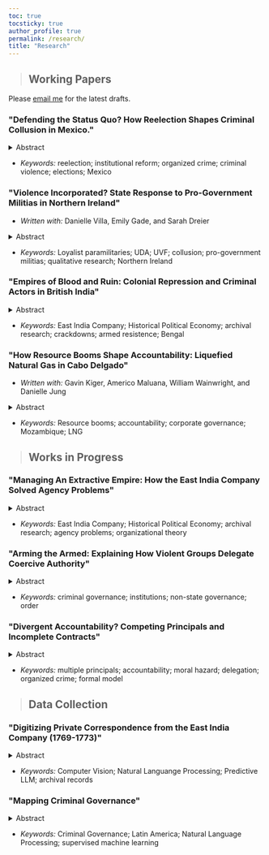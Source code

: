 ```yaml
---
toc: true
tocsticky: true
author_profile: true
permalink: /research/
title: "Research"
---
```

> ## Working Papers

Please [email me](mailto:adee.weller@emory.edu) for the latest drafts.

### "Defending the Status Quo? How Reelection Shapes Criminal Collusion in Mexico."

<details>
  <summary>Abstract</summary>

How does the ability of an incumbent to run for reelection shape how criminal groups engage with them? Reelection allows voters to hold elected officials accountable, prompting better governance. However, it also can incentivize officeholders to use illicit strategies to hold onto power. This includes collusion with criminal groups, who can provide financial support and coercive power to influence electoral outcomes in exchange for protection and profits. As a result, the introduction of reelection can strengthen ties between criminal groups and elected officials in some contexts, undermining the ability of voters to hold them accountable. I test this argument by exploiting exogenous variation in the introduction of mayoral reelection in Mexico. Using a multi-period difference-in-differences design, I show that criminal groups disproportionately killed rival candidates in places where incumbents could run for reelection, maintaining the status quo and keeping the incumbent in power. As a result, re-electable mayors were more likely to be audited for corruption where criminal groups operate. This letter highlights an important trade-off in democracies: while reelection can empower voters to hold officials accountable, it also offers a pathway for violent interest groups to capture and control political power with lasting consequences for democratic integrity. 
</details>

* _Keywords:_ reelection; institutional reform; organized crime; criminal violence; elections; Mexico

### "Violence Incorporated? State Response to Pro-Government Militias in Northern Ireland"

 * _Written with:_ Danielle Villa, Emily Gade, and Sarah Dreier

<details>
  <summary>Abstract</summary>
    Why do states support some pro-government militias (PGMs) while actively sup-
pressing others, particularly when the militias engage in similar behavior? This article
examines the internal decision-making process of the British government during the
conflict in Northern Ireland, analyzing 8,430 recently declassified documents from the
Prime Ministers’ security-based Correspondence Files (1969-1974). These documents
detail the British government’s internal attitudes and behaviors toward more than 20
Loyalist PGM groups. We show that the British government identified the benefits
that certain PGMs could offer in terms of policing, auxiliary military support, and
buttressing public opinion. The state was also deeply concerned about the long-term
consequences of collusion, resulting in limited, short-term collaboration with certain
beneficial PGMs. We provide the first internal account of how governments think about
and work with PGMs, providing critical insights into how conflicts unfold in real-time,
and contributing to a broader understanding of state-militia dynamics globally.
</details>

 * _Keywords:_ Loyalist paramilitaries; UDA; UVF; collusion; pro-government militias; qualitative research; Northern Ireland

### "Empires of Blood and Ruin: Colonial Repression and Criminal Actors in British India"

<details>
  <summary>Abstract</summary>
How do central authorities consolidate political control in the absence of strong bureaucratic institutions? I argue that they do so by selectively responding to violent threats—not merely as a tool of repression, but as a mechanism of coalition management. By conditioning coercion and protection on the loyalty of local intermediaries, authorities can manipulate political alignments, sustain extractive governance, and expand power without formal institutional support. Using original archival data from the early years of English East India Company rule in Bengal (1769–1773), I show that the Company strategically repressed criminal actors to bolster the position of loyal agents while withholding security from those deemed disloyal, leveraging escalating disorder and fiscal crises to coerce compliance. Through a mixed-methods analysis of over 10,000 letters and meeting notes, the study uncovers the causal processes underpinning these repressive tactics, demonstrating how the Company’s governance strategy relied on managing elite coalitions rather than constructing bureaucratic institutions. By shifting the focus from institutional development to informal and coercive governance, this paper reframes colonial state-building as a process of contingent, strategic adaptation. These findings contribute to broader debates on political control in weak institutional settings, offering insights into the enduring role of selective repression in shaping governance under conditions of limited state capacity.

</details>

 * _Keywords:_ East India Company; Historical Political Economy; archival research; crackdowns; armed resistence; Bengal

### "How Resource Booms Shape Accountability: Liquefied Natural Gas in Cabo Delgado"

 * _Written with:_ Gavin Kiger, Americo Maluana, William Wainwright, and Danielle Jung

<details>
  <summary>Abstract</summary>
How do natural resource booms shape political accountability? Rapid and sudden increases in extractive profits alter the relationship between voters, politicians, and corporate actors. This paper examines how oil and gas discoveries in Mozambique’s Rovuma Basin affect voter accountability and perceptions of the democratic process, highlighting the effects of corporate public goods provision. While politicians may divert resource rents to sustain patronage networks and entrench their power, corporations—bound by legal agreements—often take over the provision of essential public services. This dynamic distances politicians from the electorate, reducing voters’ ability to hold them accountable for public goods provision and eroding trust in democratic institutions. By outsourcing development to corporations, incumbents benefit from resource wealth without facing electoral consequences, leading to increased voter cynicism and disengagement. We exploit exogenous variation in oil discoveries across northern Mozambique to test our theory, replying on detailed data on perceptions of governmental actors and trust in officials. The findings will highlight the complex interplay between natural resources, corporate influence, and political accountability, offering new insights into the challenges resource-rich countries face in maintaining democratic governance.

</details>

 * _Keywords:_ Resource booms; accountability; corporate governance; Mozambique; LNG


> ## Works in Progress

### "Managing An Extractive Empire: How the East India Company Solved Agency Problems"

<details>
  <summary>Abstract</summary>
  To be hired by the English East India Company (EIC), an individual was generally required to be between fifteen and eighteen years old. With little training or local knowledge, employees were sent across the globe, supplied with arms, and instructed to maximize profits. As such, the EIC was plagued by agency problems from its inception. How do organizations solve this challenge? This is particularly acute in economically driven groups, where hiring a profit-seeking employee can both be highly beneficial but also highly risky. Examining the internal communications of the EIC as it shifted from a trading company to a governing authority, I show that the Company was deeply concerned about this issue. As a result, they formed an institutional structure of intelligence sharing and reporting on other's behavior, maximizing transparency and bureaucratizing spying. This project helps us understand how a group's organization shapes its behavior and responses to challenges.
</details>

 * _Keywords:_ East India Company; Historical Political Economy; archival research; agency problems; organizational theory


### "Arming the Armed: Explaining How Violent Groups Delegate Coercive Authority"

<details>
  <summary>Abstract</summary> 
  Violent armed groups around the world formally designate institutions, from specialized coercive institutions to ones that provide services. For groups that seek to reform, remove, or supplant the state, these institutions are a mechanism of direct governance by which the groups can impose a new political or social order. For groups that do not seek statehood, however, these institutions help them achieve their non-political goals, such as economic ones. However, because these groups do not rival the state, they can also co-opt state institutions and govern indirectly. This project examines the trade-off that non-state-seeking groups face when choosing an institutional arrangement. They can govern indirectly, through co-opting state institutions, or directly by developing their own institutions. Indirect governance establishes immediate access to state power but introduces principal-agent problems. When the state is unable to serve a faithful agent, groups may choose to form their own institutions. These can be more effective but also are much more costly to establish and maintain. I examine this conceptualization using qualitative evidence of coercive institutions by criminal groups in Mexico (1990-2010).
</details>

 * _Keywords:_ criminal governance; institutions; non-state governance; order

### "Divergent Accountability? Competing Principals and Incomplete Contracts"

<details>
  <summary>Abstract</summary>
How does the introduction of competing principals impact voters' ability to hold politicians accountable? This project builds off of canonical models of democratic accountability, which frame reelection as a chance for voters to solve the moral hazard problem they face with politicians. Here, however, there is a second principal who is also vying for control of the politician, as the agent, but who has fundamentally divergent goals from the voters. This principal also has a different set of skills that they can employ to coerce the official, using both bribes and threats. The politician, therefore, must appraise the risks they face and the value of holding office, given the incentives offered by each of the principals. This model has broad applications, applying wherever principals, armed with differing capacities, compete for control of an agent.
</details>

 * _Keywords:_ multiple principals; accountability; moral hazard; delegation; organized crime; formal model




> ## Data Collection

### "Digitizing Private Correspondence from the East India Company (1769-1773)"

<details>
  <summary>Abstract</summary>
The English East India Company (EIC) has been called one of the most well-documented corporations in human history. In this qualitative dataset, I gather all recorded correspondence, internal and external, from the Company records kept at the Asia and Africa Reading Room at the British Library. I particularly focus on the Presidency of Bengal, where the EIC first obtained the rigth to extract land taxes and began to govern as an administrative body during this period. Thus, this period covers one of the most influential moments in Company history -- defining how British colonial policy in India would be organized for more than a century. With more than 4,000 pages of handwritten documents, the first goal of this project is to digitize these letters and clearly record their contents.
</details>

 * _Keywords:_ Computer Vision; Natural Languange Processing; Predictive LLM; archival records


### "Mapping Criminal Governance"

<details>
  <summary>Abstract</summary>
How do criminal groups govern? While our understanding of governance by criminal organizations has grown, there is little systematic data to map it. This project seeks to address this gap. Using newspaper articles from _The New York Times_ containing the names of more than 50 randomly selected groups from across Latin America, this project implements a supervised machine learning approach to code more than thirty indicators of criminal governance. This indicators include who is governing (what group or groups), how they are governing (enforcing rules, collecting taxes, distributing goods), and who they are governing (civilians, other criminals, or the state). This project seeks to expand our understanding of criminal governance across the globe.
</details>

 * _Keywords:_ Criminal Governance; Latin America; Natural Language Processing; supervised machine learning
